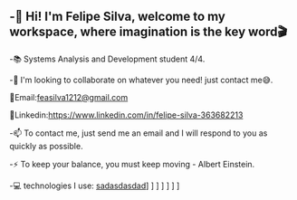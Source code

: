 -👋 Hi! I'm Felipe Silva, welcome to my workspace, where imagination is the key word🎬
----------------------------------------------------------------------------------------------
-📚 Systems Analysis and Development student 4/4.

-🔎 I'm looking to collaborate on whatever you need! just contact me😅.

 📩Email:feasilva1212@gmail.com
 
 📌Linkedin:https://www.linkedin.com/in/felipe-silva-363682213

-📫 To contact me, just send me an email and I will respond to you as quickly as possible.

-⚡ To keep your balance, you must keep moving - Albert Einstein.

-💻 technologies I use:
[sadasdasdad](https://img.shields.io/badge/-HTML-FF0000)] []((https://img.shields.io/badge/-Python-3776AB?logo=Python&style=fot-the-badge))] [](https://img.shields.io/badge/-CSS-ADD8E6)] [](https://img.shields.io/badge/-CSS-ADD8E6)] [](https://img.shields.io/badge/-Javascript-FFFF00)] [](https://img.shields.io/badge/-C-ffb6c1)] [](https://img.shields.io/badge/-Mysql-9ACD32)] 
